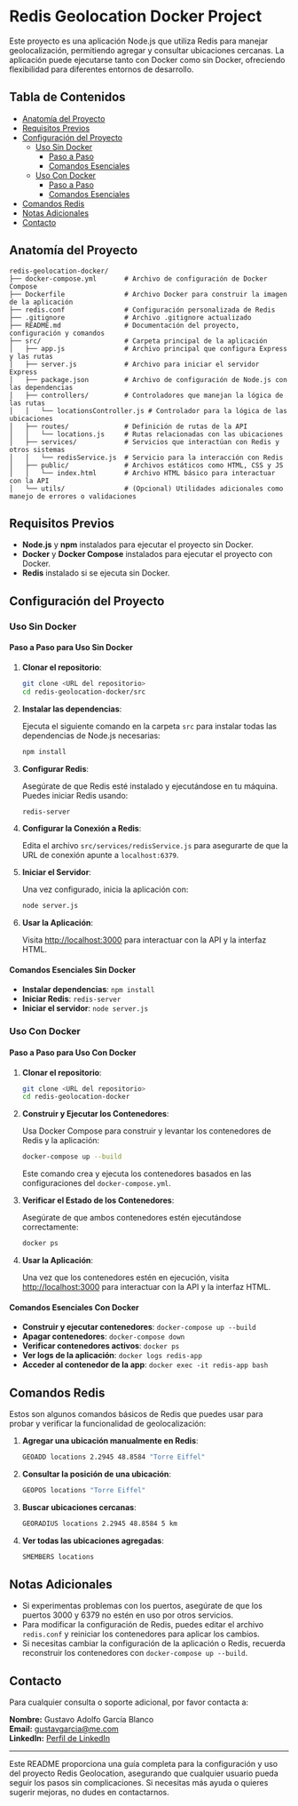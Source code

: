 # Redis Geolocation Docker Project

Este proyecto es una aplicación Node.js que utiliza Redis para manejar geolocalización, permitiendo agregar y consultar ubicaciones cercanas. La aplicación puede ejecutarse tanto con Docker como sin Docker, ofreciendo flexibilidad para diferentes entornos de desarrollo.

## Tabla de Contenidos
- [Anatomía del Proyecto](#anatomía-del-proyecto)
- [Requisitos Previos](#requisitos-previos)
- [Configuración del Proyecto](#configuración-del-proyecto)
  - [Uso Sin Docker](#uso-sin-docker)
    - [Paso a Paso](#paso-a-paso-para-uso-sin-docker)
    - [Comandos Esenciales](#comandos-esenciales-sin-docker)
  - [Uso Con Docker](#uso-con-docker)
    - [Paso a Paso](#paso-a-paso-para-uso-con-docker)
    - [Comandos Esenciales](#comandos-esenciales-con-docker)
- [Comandos Redis](#comandos-redis)
- [Notas Adicionales](#notas-adicionales)
- [Contacto](#contacto)

## Anatomía del Proyecto

```
redis-geolocation-docker/
├── docker-compose.yml       # Archivo de configuración de Docker Compose
├── Dockerfile               # Archivo Docker para construir la imagen de la aplicación
├── redis.conf               # Configuración personalizada de Redis
├── .gitignore               # Archivo .gitignore actualizado
├── README.md                # Documentación del proyecto, configuración y comandos
├── src/                     # Carpeta principal de la aplicación
│   ├── app.js               # Archivo principal que configura Express y las rutas
│   ├── server.js            # Archivo para iniciar el servidor Express
│   ├── package.json         # Archivo de configuración de Node.js con las dependencias
│   ├── controllers/         # Controladores que manejan la lógica de las rutas
│   │   └── locationsController.js # Controlador para la lógica de las ubicaciones
│   ├── routes/              # Definición de rutas de la API
│   │   └── locations.js     # Rutas relacionadas con las ubicaciones
│   ├── services/            # Servicios que interactúan con Redis y otros sistemas
│   │   └── redisService.js  # Servicio para la interacción con Redis
│   ├── public/              # Archivos estáticos como HTML, CSS y JS
│   │   └── index.html       # Archivo HTML básico para interactuar con la API
│   └── utils/               # (Opcional) Utilidades adicionales como manejo de errores o validaciones
```

## Requisitos Previos
- **Node.js** y **npm** instalados para ejecutar el proyecto sin Docker.
- **Docker** y **Docker Compose** instalados para ejecutar el proyecto con Docker.
- **Redis** instalado si se ejecuta sin Docker.

## Configuración del Proyecto

### Uso Sin Docker

#### Paso a Paso para Uso Sin Docker

1. **Clonar el repositorio**:

   ```bash
   git clone <URL del repositorio>
   cd redis-geolocation-docker/src
   ```

2. **Instalar las dependencias**:

   Ejecuta el siguiente comando en la carpeta `src` para instalar todas las dependencias de Node.js necesarias:

   ```bash
   npm install
   ```

3. **Configurar Redis**:

   Asegúrate de que Redis esté instalado y ejecutándose en tu máquina. Puedes iniciar Redis usando:

   ```bash
   redis-server
   ```

4. **Configurar la Conexión a Redis**:

   Edita el archivo `src/services/redisService.js` para asegurarte de que la URL de conexión apunte a `localhost:6379`.

5. **Iniciar el Servidor**:

   Una vez configurado, inicia la aplicación con:

   ```bash
   node server.js
   ```

6. **Usar la Aplicación**:

   Visita [http://localhost:3000](http://localhost:3000) para interactuar con la API y la interfaz HTML.

#### Comandos Esenciales Sin Docker

- **Instalar dependencias**: `npm install`
- **Iniciar Redis**: `redis-server`
- **Iniciar el servidor**: `node server.js`

### Uso Con Docker

#### Paso a Paso para Uso Con Docker

1. **Clonar el repositorio**:

   ```bash
   git clone <URL del repositorio>
   cd redis-geolocation-docker
   ```

2. **Construir y Ejecutar los Contenedores**:

   Usa Docker Compose para construir y levantar los contenedores de Redis y la aplicación:

   ```bash
   docker-compose up --build
   ```

   Este comando crea y ejecuta los contenedores basados en las configuraciones del `docker-compose.yml`.

3. **Verificar el Estado de los Contenedores**:

   Asegúrate de que ambos contenedores estén ejecutándose correctamente:

   ```bash
   docker ps
   ```

4. **Usar la Aplicación**:

   Una vez que los contenedores estén en ejecución, visita [http://localhost:3000](http://localhost:3000) para interactuar con la API y la interfaz HTML.

#### Comandos Esenciales Con Docker

- **Construir y ejecutar contenedores**: `docker-compose up --build`
- **Apagar contenedores**: `docker-compose down`
- **Verificar contenedores activos**: `docker ps`
- **Ver logs de la aplicación**: `docker logs redis-app`
- **Acceder al contenedor de la app**: `docker exec -it redis-app bash`

## Comandos Redis

Estos son algunos comandos básicos de Redis que puedes usar para probar y verificar la funcionalidad de geolocalización:

1. **Agregar una ubicación manualmente en Redis**:

   ```bash
   GEOADD locations 2.2945 48.8584 "Torre Eiffel"
   ```

2. **Consultar la posición de una ubicación**:

   ```bash
   GEOPOS locations "Torre Eiffel"
   ```

3. **Buscar ubicaciones cercanas**:

   ```bash
   GEORADIUS locations 2.2945 48.8584 5 km
   ```

4. **Ver todas las ubicaciones agregadas**:

   ```bash
   SMEMBERS locations
   ```

## Notas Adicionales

- Si experimentas problemas con los puertos, asegúrate de que los puertos 3000 y 6379 no estén en uso por otros servicios.
- Para modificar la configuración de Redis, puedes editar el archivo `redis.conf` y reiniciar los contenedores para aplicar los cambios.
- Si necesitas cambiar la configuración de la aplicación o Redis, recuerda reconstruir los contenedores con `docker-compose up --build`.

## Contacto

Para cualquier consulta o soporte adicional, por favor contacta a:

**Nombre:** Gustavo Adolfo García Blanco  
**Email:** [gustavgarcia@me.com](mailto:gustavgarcia@me.com)  
**LinkedIn:** [Perfil de LinkedIn](https://www.linkedin.com/in/gustavogblanco)

---

Este README proporciona una guía completa para la configuración y uso del proyecto Redis Geolocation, asegurando que cualquier usuario pueda seguir los pasos sin complicaciones. Si necesitas más ayuda o quieres sugerir mejoras, no dudes en contactarnos.
